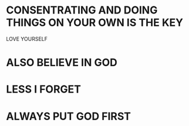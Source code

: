 # CONSENTRATING AND DOING THINGS ON YOUR OWN IS THE KEY
LOVE YOURSELF
# ALSO BELIEVE IN GOD
# LESS I FORGET 
# ALWAYS PUT GOD FIRST
